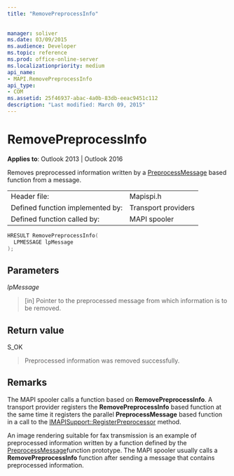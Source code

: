 ```yaml
---
title: "RemovePreprocessInfo"
 
 
manager: soliver
ms.date: 03/09/2015
ms.audience: Developer
ms.topic: reference
ms.prod: office-online-server
ms.localizationpriority: medium
api_name:
- MAPI.RemovePreprocessInfo
api_type:
- COM
ms.assetid: 25f46937-abac-4a0b-83db-eeac9451c112
description: "Last modified: March 09, 2015"
---
```


# RemovePreprocessInfo

  
  
**Applies to**: Outlook 2013 | Outlook 2016 
  
Removes preprocessed information written by a [PreprocessMessage](preprocessmessage.md) based function from a message. 
  
|||
|:-----|:-----|
|Header file:  <br/> |Mapispi.h  <br/> |
|Defined function implemented by:  <br/> |Transport providers  <br/> |
|Defined function called by:  <br/> |MAPI spooler  <br/> |
   
```cpp
HRESULT RemovePreprocessInfo(
  LPMESSAGE lpMessage
);
```

## Parameters

 _lpMessage_
  
> [in] Pointer to the preprocessed message from which information is to be removed.
    
## Return value

S_OK
  
> Preprocessed information was removed successfully.
    
## Remarks

The MAPI spooler calls a function based on **RemovePreprocessInfo**. A transport provider registers the **RemovePreprocessInfo** based function at the same time it registers the parallel **PreprocessMessage** based function in a call to the [IMAPISupport::RegisterPreprocessor](imapisupport-registerpreprocessor.md) method. 
  
An image rendering suitable for fax transmission is an example of preprocessed information written by a function defined by the [PreprocessMessage](preprocessmessage.md)function prototype. The MAPI spooler usually calls a **RemovePreprocessInfo** function after sending a message that contains preprocessed information. 
  

